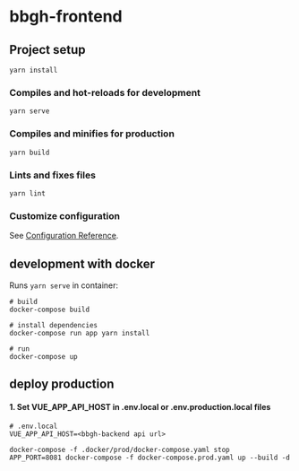 # bbgh-frontend

## Project setup
```
yarn install
```

### Compiles and hot-reloads for development
```
yarn serve
```

### Compiles and minifies for production
```
yarn build
```

### Lints and fixes files
```
yarn lint
```

### Customize configuration
See [Configuration Reference](https://cli.vuejs.org/config/).

## development with docker

Runs `yarn serve` in container:
```
# build
docker-compose build

# install dependencies 
docker-compose run app yarn install

# run
docker-compose up
```

## deploy production

#### 1. Set VUE_APP_API_HOST in .env.local or .env.production.local files
```env
# .env.local
VUE_APP_API_HOST=<bbgh-backend api url>
```

```
docker-compose -f .docker/prod/docker-compose.yaml stop
APP_PORT=8081 docker-compose -f docker-compose.prod.yaml up --build -d
```
